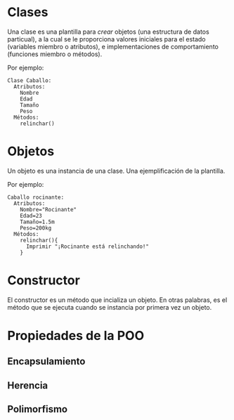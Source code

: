 # Clases
Una clase es una plantilla para _crear_ objetos (una estructura de datos particual),
a la cual se le proporciona valores iniciales para el estado (variables miembro
o atributos), e implementaciones de comportamiento (funciones miembro o métodos).

Por ejemplo:

```
Clase Caballo:
  Atributos:
    Nombre
    Edad
    Tamaño
    Peso
  Métodos:
    relinchar()
```

# Objetos
Un objeto es una instancia de una clase. Una ejemplificación de la plantilla.

Por ejemplo:

```
Caballo rocinante:
  Atributos:
    Nombre="Rocinante"
    Edad=23
    Tamaño=1.5m
    Peso=200kg
  Métodos:
    relinchar(){
      Imprimir "¡Rocinante está relinchando!"
    }
```

# Constructor
El constructor es un método que incializa un objeto. En otras palabras, es el
método que se ejecuta cuando se instancia por primera vez un objeto.

# Propiedades de la POO
## Encapsulamiento
## Herencia
## Polimorfismo

